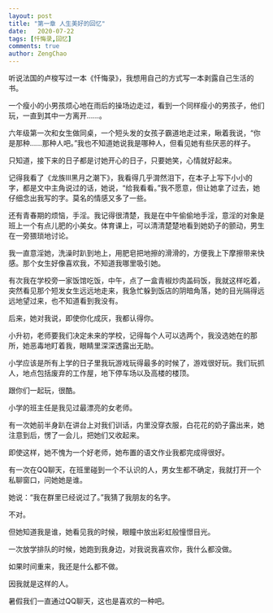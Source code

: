 ```yaml
---
layout: post
title: "第一章 人生美好的回忆"
date:   2020-07-22
tags: [忏悔录,回忆]
comments: true
author: ZengChao
---
```


听说法国的卢梭写过一本《忏悔录》，我想用自己的方式写一本剥露自己生活的书。

一个瘦小的小男孩烦心地在雨后的操场边走过，看到一个同样瘦小的男孩子，他们玩，一直到其中一方离开……。

六年级第一次和女生做同桌，一个短头发的女孩子霸道地走过来，瞅着我说，“你是那种……那种人吧。”我也不知道她说我是哪种人，但看见她有些厌恶的样子。

只知道，接下来的日子都是讨她开心的日子，只要她笑，心情就好起来。

记得我看了《龙族Ⅲ黑月之潮下》，我看得几乎潸然泪下，在本子上写下小小的字，都是文中主角说过的话，她说，“给我看看。”我不愿意，但让她拿了过去，她仔细念出我写的字。莫名的情感又多了一些。

还有青春期的烦恼，手淫。我记得很清楚，我是在中午偷偷地手淫，意淫的对象是班上一个有点儿肥的小美女。体育课上，可以清清楚楚地看到她奶子的颤动，男生在一旁猥琐地讨论。

我一直意淫她，洗澡时趴到地上，用肥皂把地擦的滑滑的，方便我上下摩擦带来快感。那个女生好像喜欢我，不知道我哪里吸引她。

有次我在学校旁一家饭馆吃饭，中午，点了一盒青椒炒肉盖码饭，我就这样吃着，突然看见那个短发女生远远地走来，我急忙躲到饭店的阴暗角落，她的目光隔得远远地望过来，也不知道看到我没有。

后来，她对我说，即使你化成灰，我都认得你。

小升初，老师要我们决定未来的学校，记得每个人可以选两个，我没选她在的那所，她恶毒地盯着我，眼睛里深深透露出无助。

小学应该是所有上学的日子里我玩游戏玩得最多的时候了，游戏很好玩。我们玩抓人，地点包括废弃的工作屋，地下停车场以及高楼的楼顶。

跟你们一起玩，很酷。

小学的班主任是我见过最漂亮的女老师。

有一次她前半身趴在讲台上对我们训话，内里没穿衣服，白花花的奶子露出来，她注意到后，愣了一会儿，把她们又收起来。

即使这样，她不愧为一个好老师，她布置的语文作业我都完成得很好。

有一次在QQ聊天，在班里碰到一个不认识的人，男女生都不确定，我就打开一个私聊窗口，问她她是谁。

她说：“我在群里已经说过了。”我猜了我朋友的名字。

不对。

但她知道我是谁，她看见我的时候，眼瞳中放出彩虹般憧憬目光。

一次放学排队的时候，她跑到我身边，对我说我喜欢你，我什么都没做。

如果时间重来，我还是什么都不做。

因我就是这样的人。

暑假我们一直通过QQ聊天，这也是喜欢的一种吧。
